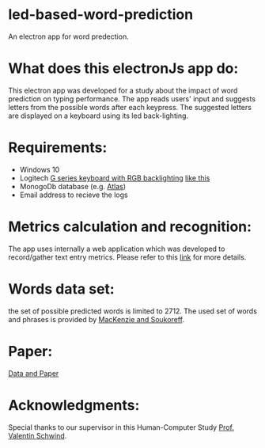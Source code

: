 # led-based-word-prediction
An electron app for word predection.

# What does this electronJs app do:

This electron app was developed for a study about the impact of word prediction on typing performance. The app reads users' input and suggests letters from the possible words after each keypress. The suggested letters are displayed on a keyboard using its led back-lighting.

# Requirements:
- Windows 10
- Logitech [G series keyboard with RGB backlighting](https://www.logitechg.com/en-us/products/gaming-keyboards.html?filters=g,backlighting,lightsync-rgb) [like this](https://www.logitechg.com/en-eu/products/gaming-keyboards/g815-low-profile-rgb-mechanical-gaming-keyboard.html)
- MonogoDb database (e.g. [Atlas](https://www.mongodb.com/atlas))
- Email address to recieve the logs

# Metrics calculation and recognition:
The app uses internally a web application which was developed to record/gather text entry metrics. Please refer to this [link](http://www.asarif.com/resources/WebTEM/) for more details.

# Words data set:
the set of possible predicted words is limited to 2712. The used set of words and phrases is provided by [MacKenzie and Soukoreff](https://dl.acm.org/doi/10.1145/765891.765971).

# Paper:

[Data and Paper](https://github.com/AmineAmzil/HCI-intelligent-keyboard-data-analysis)


# Acknowledgments:

Special thanks to our supervisor in this Human-Computer Study [Prof. Valentin Schwind](https://vali.de/).



